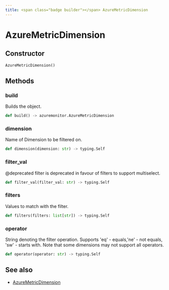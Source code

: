 ```yaml
---
title: <span class="badge builder"></span> AzureMetricDimension
---
```

# <span class="badge builder"></span> AzureMetricDimension

## Constructor

```python
AzureMetricDimension()
```
## Methods

### <span class="badge object-method"></span> build

Builds the object.

```python
def build() -> azuremonitor.AzureMetricDimension
```

### <span class="badge object-method"></span> dimension

Name of Dimension to be filtered on.

```python
def dimension(dimension: str) -> typing.Self
```

### <span class="badge object-method"></span> filter_val

@deprecated filter is deprecated in favour of filters to support multiselect.

```python
def filter_val(filter_val: str) -> typing.Self
```

### <span class="badge object-method"></span> filters

Values to match with the filter.

```python
def filters(filters: list[str]) -> typing.Self
```

### <span class="badge object-method"></span> operator

String denoting the filter operation. Supports 'eq' - equals,'ne' - not equals, 'sw' - starts with. Note that some dimensions may not support all operators.

```python
def operator(operator: str) -> typing.Self
```

## See also

 * <span class="badge object-type-class"></span> [AzureMetricDimension](./object-AzureMetricDimension.md)
